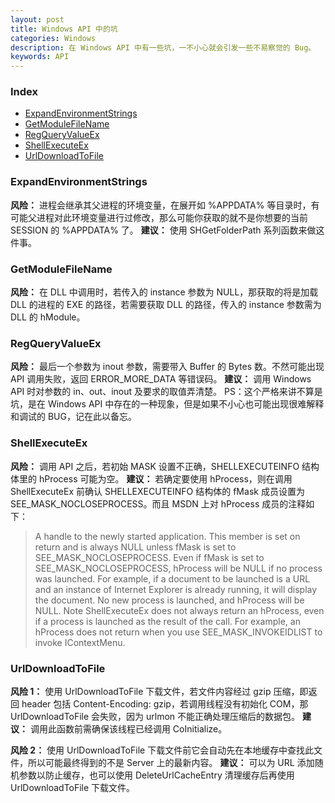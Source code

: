 ```yaml
---
layout: post
title: Windows API 中的坑
categories: Windows
description: 在 Windows API 中有一些坑，一不小心就会引发一些不易察觉的 Bug。
keywords: API
---
```


### Index
* [ExpandEnvironmentStrings](#expandenvironmentstrings)
* [GetModuleFileName](#getmodulefilename)
* [RegQueryValueEx](#regqueryvalueex)
* [ShellExecuteEx](#shellexecuteex)
* [UrlDownloadToFile](#urldownloadtofile)

### ExpandEnvironmentStrings
**风险：**
进程会继承其父进程的环境变量，在展开如 %APPDATA% 等目录时，有可能父进程对此环境变量进行过修改，那么可能你获取的就不是你想要的当前 SESSION 的 %APPDATA% 了。
**建议：**
使用 SHGetFolderPath 系列函数来做这件事。

### GetModuleFileName
**风险：**
在 DLL 中调用时，若传入的 instance 参数为 NULL，那获取的将是加载 DLL 的进程的 EXE 的路径，若需要获取 DLL 的路径，传入的 instance 参数需为 DLL 的 hModule。

### RegQueryValueEx
**风险：**
最后一个参数为 inout 参数，需要带入 Buffer 的 Bytes 数。不然可能出现 API 调用失败，返回 ERROR_MORE_DATA 等错误码。
**建议：**
调用 Windows API 时对参数的 in、out、inout 及要求的取值弄清楚。
PS：这个严格来讲不算是坑，是在 Windows API 中存在的一种现象，但是如果不小心也可能出现很难解释和调试的 BUG，记在此以备忘。

### ShellExecuteEx
**风险：**
调用 API 之后，若初始 MASK 设置不正确，SHELLEXECUTEINFO 结构体里的 hProcess 可能为空。
**建议：**
若确定要使用 hProcess，则在调用 ShellExecuteEx 前确认 SHELLEXECUTEINFO 结构体的 fMask 成员设置为 SEE_MASK_NOCLOSEPROCESS。而且 MSDN 上对 hProcess 成员的注释如下：
> A handle to the newly started application. This member is set on return and is always NULL unless fMask is set to SEE_MASK_NOCLOSEPROCESS. Even if fMask is set to SEE_MASK_NOCLOSEPROCESS, hProcess will be NULL if no process was launched. For example, if a document to be launched is a URL and an instance of Internet Explorer is already running, it will display the document. No new process is launched, and hProcess will be NULL.
> Note   ShellExecuteEx does not always return an hProcess, even if a process is launched as the result of the call. For example, an hProcess does not return when you use SEE_MASK_INVOKEIDLIST to invoke IContextMenu.

### UrlDownloadToFile
**风险 1：**
使用 UrlDownloadToFile 下载文件，若文件内容经过 gzip 压缩，即返回 header 包括 Content-Encoding: gzip，若调用线程没有初始化 COM，那 UrlDownloadToFile 会失败，因为 urlmon 不能正确处理压缩后的数据包。
**建议：**
调用此函数前需确保该线程已经调用 CoInitialize。

**风险 2：**
使用 UrlDownloadToFile 下载文件前它会自动先在本地缓存中查找此文件，所以可能最终得到的不是 Server 上的最新内容。
**建议：**
可以为 URL 添加随机参数以防止缓存，也可以使用 DeleteUrlCacheEntry 清理缓存后再使用 UrlDownloadToFile 下载文件。
